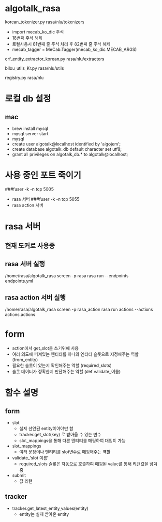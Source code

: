 # algotalk_rasa
korean_tokenizer.py
rasa/nlu/tokenizers
- import mecab_ko_dic 주석  
- 18번째 주석 해제
- 로컬사용시 81번째 줄 주석 처리 후 82번째 줄 주석 해제
- mecab_tagger = MeCab.Tagger(mecab_ko_dic.MECAB_ARGS)

crf_entity_extractor_korean.py
rasa/nlu/extractors

bilou_utils_Kr.py
rasa/nlu/utils

registry.py
rasa/nlu

# 로컬 db 설정
## mac
- brew install mysql
- mysql.server start
- mysql
- create user algotalk@localhost identified by 'algojem';
- create database algotalk_db default character set utf8;
- grant all privileges on algotalk_db.* to algotalk@localhost;

# 사용 중인 포트 죽이기
###fuser -k -n tcp 5005
- rasa 서버
###fuser -k -n tcp 5055
- rasa action 서버


# rasa 서버

## 현재 도커로 사용중 

## rasa 서버 실행
/home/rasa/algotalk_rasa
screen -p rasa
rasa run --endpoints endpoints.yml

## rasa action 서버 실행
/home/rasa/algotalk_rasa
screen -p rasa_action
rasa run actions --actions actions.actions

# form
- action에서 get_slot을 쓰기위해 사용
- 여러 의도에 퍼져있는 엔티티를 하나의 엔티티 슬롯으로 지정해주는 역할 (from_entity)
- 필요한 슬롯이 있는지 확인해주는 역할 (required_slots)
- 슬롯 데이터가 정확한지 판단해주는 역할 (def validate_이름)

# 함수 설명
## form
- slot 
  - 실제 선언된 entity이어야만 함
  - tracker.get_slot(key) 로 받아올 수 있는 변수
  - slot_mappings을 통해 다른 엔티티를 매핑하여 대입이 가능
- slot_mappings
  - 여러 문장이나 엔티티를 slot변수로 매핑해주는 역할
- validate_'slot 이름'
  - required_slots 슬롯은 자동으로 호출하여 매핑된 value를 통해 리턴값을 넘겨줌
- submit
  - 값 리턴
  
## tracker
- tracker.get_latest_entity_values(entity)
  - entity는 실제 받아온 entity

